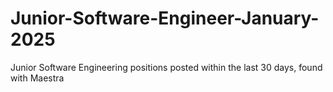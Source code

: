 # Junior-Software-Engineer-January-2025
Junior Software Engineering positions posted within the last 30 days, found with Maestra
